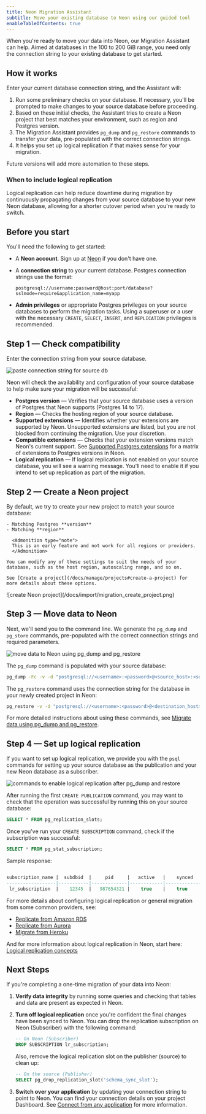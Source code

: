 ```yaml
---
title: Neon Migration Assistant
subtitle: Move your existing database to Neon using our guided tool
enableTableOfContents: true
---
```


When you're ready to move your data into Neon, our Migration Assistant can help. Aimed at databases in the 100 to 200 GiB range, you need only the connection string to your existing database to get started.

<FeatureBeta/>

## How it works

Enter your current database connection string, and the Assistant will:

1. Run some preliminary checks on your database. If necessary, you'll be prompted to make changes to your source database before proceeding.
1. Based on these initial checks, the Assistant tries to create a Neon project that best matches your environment, such as region and Postgres version.
1. The Migration Assistant provides `pg_dump` and `pg_restore` commands to transfer your data, pre-populated with the correct connection strings.
1. It helps you set up logical replication if that makes sense for your migration.

Future versions will add more automation to these steps.

### When to include logical replication

Logical replication can help reduce downtime during migration by continuously propagating changes from your source database to your new Neon database, allowing for a shorter cutover period when you're ready to switch.

## Before you start

You'll need the following to get started:

- A **Neon account**. Sign up at [Neon](https://neon.tech) if you don't have one.
- A **connection string** to your current database. Postgres connection strings use the format:

  `postgresql://username:password@host:port/database?sslmode=require&application_name=myapp`

- **Admin privileges** or appropriate Postgres privileges on your source databases to perform the migration tasks. Using a superuser or a user with the necessary `CREATE`, `SELECT`, `INSERT`, and `REPLICATION` privileges is recommended.

## Step 1 — Check compatibility

Enter the connection string from your source database.

<div style={{ display: 'flex', justifyContent: 'center'}}>
  <img src="/docs/import/migration_string.png" alt="paste connection string for source db" style={{ width: '80%', maxWidth: '600px', height: 'auto' }} />
</div>

Neon will check the availability and configuration of your source database to help make sure your migration will be successful:

- **Postgres version** — Verifies that your source database uses a version of Postgres that Neon supports (Postgres 14 to 17).
- **Region** — Checks the hosting region of your source database.
- **Supported extensions** — Identifies whether your extensions are supported by Neon. Unsupported extensions are listed, but you are not blocked from continuing the migration. Use your discretion.
- **Compatible extensions** — Checks that your extension versions match Neon's current support. See [Supported Postgres extensions](/docs/extensions/pg-extensions) for a matrix of extensions to Postgres versions in Neon.
- **Logical replication** — If logical replication is not enabled on your source database, you will see a warning message. You'll need to enable it if you intend to set up replication as part of the migration.

## Step 2 — Create a Neon project

<div style={{ display: 'flex', alignItems: 'top' }}>
  <div style={{ flex: '0 0 55%', paddingRight: '20px' }}>
    By default, we try to create your new project to match your source database:

    - Matching Postgres **version**
    - Matching **region**

      <Admonition type="note">
      This is an early feature and not work for all regions or providers.
      </Admonition>

    You can modify any of these settings to suit the needs of your database, such as the host region, autoscaling range, and so on.

    See [Create a project](/docs/manage/projects#create-a-project) for more details about these options.

  </div>
  <div style={{ flex: '0 0 45%', margin: '-15px 0' }}>
    ![create Neon project](/docs/import/migration_create_project.png)
  </div>
</div>

## Step 3 — Move data to Neon

Next, we'll send you to the command line. We generate the `pg_dump` and `pg_store` commands, pre-populated with the correct connection strings and required parameters.

<div style={{ display: 'flex', justifyContent: 'center'}}>
  <img src="/docs/import/migration_move_data.png" alt="move data to Neon using pg_dump and pg_restore" style={{ width: '80%', maxWidth: '600px', height: 'auto' }} />
</div>

The `pg_dump` command is populated with your source database:

```bash shouldWrap
pg_dump -Fc -v -d "postgresql://<username>:<password>@<source_host>:<source_port>/<source_database>" -f database.bak
```

The `pg_restore` command uses the connection string for the database in your newly created project in Neon:

```bash shouldWrap
pg_restore -v -d "postgresql://<username>:<password>@<destination_host>:<destination_port>/<destination_database>" database.bak
```

For more detailed instructions about using these commands, see [Migrate data using pg_dump and pg_restore](/docs/import/migrate-from-postgres).

## Step 4 — Set up logical replication

If you want to set up logical replication, we provide you with the `psql` commands for setting up your source database as the publication and your new Neon database as a subscriber.

<div style={{ display: 'flex', justifyContent: 'center'}}>
  <img src="/docs/import/migration_logical_replication.png" alt="commands to enable logical replication after pg_dump and restore" style={{ width: '80%', maxWidth: '600px', height: 'auto' }} />
</div>

After running the first `CREATE PUBLICATION` command, you may want to check that the operation was successful by running this on your source database:

```sql
SELECT * FROM pg_replication_slots;
```

Once you've run your `CREATE SUBSCRIPTION` command, check if the subscription was successful:

```sql
SELECT * FROM pg_stat_subscription;
```

Sample response:

```sql

subscription_name |  subdbid  |     pid     |   active   |    synced    |   last_event  |  last_error  |  lag  |  subscription_type
------------------|-----------|-------------|------------|--------------|---------------|--------------|-------|-------------------
 lr_subscription  |    12345  |   987654321 |    true    |    true      | 2024-11-12    |   NULL       |   0   |   logical
```

For more details about configuring logical replication or general migration from some common providers, see:

- [Replicate from Amazon RDS](/docs/guides/logical-replication-rds-to-neon)
- [Replicate from Aurora](/docs/guides/logical-replication-aurora-to-neon)
- [Migrate from Heroku](/docs/import/migrate-from-heroku)

And for more information about logical replication in Neon, start here: [Logical replication concepts](/docs/guides/logical-replication-concepts)

## Next Steps

If you're completing a one-time migration of your data into Neon:

1. **Verify data integrity** by running some queries and checking that tables and data are present as expected in Neon.
2. **Turn off logical replication** once you're confident the final changes have been synced to Neon. You can drop the replication subscription on Neon (Subscriber) with the following command:

   ```sql
   -- On Neon (Subscriber)
   DROP SUBSCRIPTION lr_subscription;
   ```

   Also, remove the logical replication slot on the publisher (source) to clean up:

   ```sql
   -- On the source (Publisher)
   SELECT pg_drop_replication_slot('schema_sync_slot');
   ```

3. **Switch over your application** by updating your connection string to point to Neon. You can find your connection details on your project Dashboard. See [Connect from any application](/docs/connect/connect-from-any-app) for more information.
